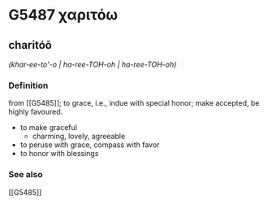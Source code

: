 # G5487 χαριτόω

## charitóō

_(khar-ee-to'-o | ha-ree-TOH-oh | ha-ree-TOH-oh)_

### Definition

from [[G5485]]; to grace, i.e., indue with special honor; make accepted, be highly favoured.

- to make graceful
  - charming, lovely, agreeable
- to peruse with grace, compass with favor
- to honor with blessings

### See also

[[G5485]]


